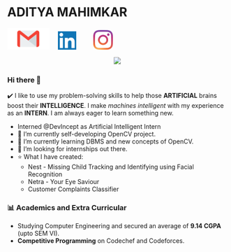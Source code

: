 # ADITYA MAHIMKAR 

[<img src="https://github.com/aditya9110/aditya9110/blob/master/gmail_logo.png" height="50">](mailto:mahimkaradi@gmail.com)
&nbsp;&nbsp;&nbsp;
[<img src="https://github.com/aditya9110/aditya9110/blob/master/Linkedin_icon.png" height="42">](Linkedin.com/in/aditya-mahimkar)
&nbsp;&nbsp;&nbsp;&nbsp;&nbsp;&nbsp;&nbsp;&nbsp;
[<img src="https://github.com/aditya9110/aditya9110/blob/master/instagram%20logo.jpg" height="45">](https://www.instagram.com/adi_9110)
<p align="center">
<img src="https://github-readme-stats.vercel.app/api?username=aditya9110&show_icons=true&theme=dark&count_private=true&include_all_commits=true&custom_title=Aditya's Stats">
</p>

### Hi there 👋
:heavy_check_mark: I like to use my problem-solving skills to help those **ARTIFICIAL** brains boost their **INTELLIGENCE**.
I make *machines intelligent* with my experience as an **INTERN**. I am always eager to learn something new.
  
- Interned @DevIncept as Artificial Intelligent Intern
- 🔭 I’m currently self-developing OpenCV project.
- 🌱 I’m currently learning DBMS and new concepts of OpenCV.
- 👯 I’m looking for internships out there.
- :star: What I have created: 
  - Nest - Missing Child Tracking and Identifying using Facial Recognition
  - Netra - Your Eye Saviour
  - Customer Complaints Classifier

### :bar_chart: Academics and Extra Curricular
- Studying Computer Engineering and secured an average of **9.14 CGPA** (upto SEM VI).
- **Competitive Programming** on Codechef and Codeforces.
